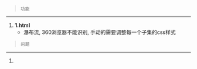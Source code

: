>     功能

----

1. **1.html**
   - 瀑布流, 360浏览器不能识别, 手动的需要调整每一个子集的css样式
   
   
   
   
   
>     问题
 
 ---
 
1. 
